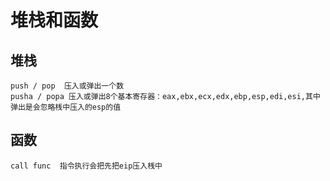 # 堆栈和函数

## 堆栈
    push / pop  压入或弹出一个数
    pusha / popa 压入或弹出8个基本寄存器：eax,ebx,ecx,edx,ebp,esp,edi,esi,其中弹出是会忽略桟中压入的esp的值


## 函数
    call func  指令执行会把先把eip压入桟中

